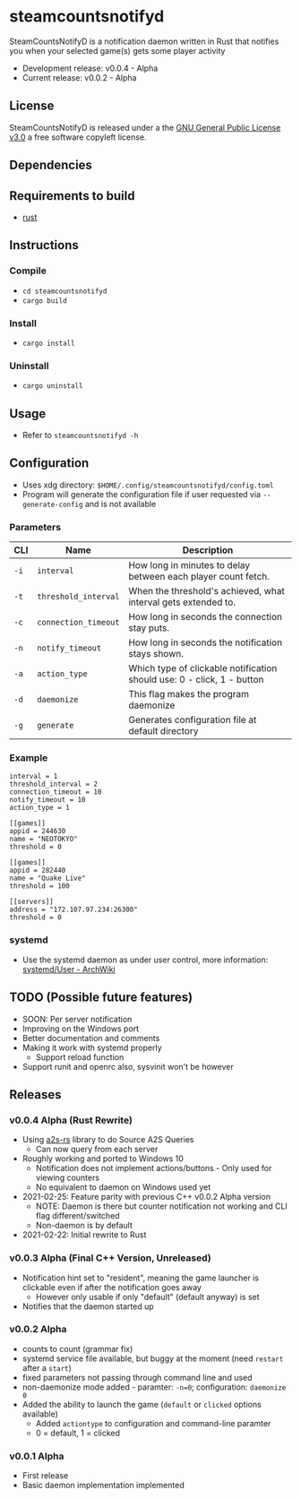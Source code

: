 # steamcountsnotifyd
SteamCountsNotifyD is a notification daemon written in Rust that notifies you when your selected game(s) gets some player activity

* Development release: v0.0.4 - Alpha
* Current release: v0.0.2 - Alpha

## License
SteamCountsNotifyD is released under a the [GNU General Public License v3.0](https://www.gnu.org/licenses/gpl-3.0.html) a free software copyleft license.

## Dependencies

## Requirements to build
* [rust](https://www.rust-lang.org/)

## Instructions
### Compile
* `cd steamcountsnotifyd`
* `cargo build`
### Install
* `cargo install`
### Uninstall
* `cargo uninstall`

## Usage
* Refer to `steamcountsnotifyd -h`

## Configuration
* Uses xdg directory: `$HOME/.config/steamcountsnotifyd/config.toml`
* Program will generate the configuration file if user requested via `--generate-config` and is not available
### Parameters
CLI | Name | Description
---|---|---
`-i` | `interval` | How long in minutes to delay between each player count fetch.
`-t` | `threshold_interval` | When the threshold's achieved, what interval gets extended to.
`-c` | `connection_timeout` | How long in seconds the connection stay puts.
`-n` | `notify_timeout` | How long in seconds the notification stays shown.
`-a` | `action_type` | Which type of clickable notification should use: 0 - click, 1 - button
`-d` | `daemonize` | This flag makes the program daemonize
`-g` | `generate` | Generates configuration file at default directory 
### Example
```
interval = 1
threshold_interval = 2
connection_timeout = 10
notify_timeout = 10
action_type = 1

[[games]]
appid = 244630
name = "NEOTOKYO"
threshold = 0

[[games]]
appid = 282440
name = "Quake Live"
threshold = 100

[[servers]]
address = "172.107.97.234:26300"
threshold = 0
```

### systemd
* Use the systemd daemon as under user control, more information: [systemd/User - ArchWiki](https://wiki.archlinux.org/index.php/systemd/User)

## TODO (Possible future features)
* SOON: Per server notification
* Improving on the Windows port
* Better documentation and comments
* Making it work with systemd properly
  * Support reload function
* Support runit and openrc also, sysvinit won't be however

## Releases
### v0.0.4 Alpha (Rust Rewrite)
* Using [a2s-rs](https://github.com/rumblefrog/a2s-rs) library to do Source A2S Queries
  * Can now query from each server
* Roughly working and ported to Windows 10
  * Notification does not implement actions/buttons - Only used for viewing counters
  * No equivalent to daemon on Windows used yet
* 2021-02-25: Feature parity with previous C++ v0.0.2 Alpha version
  * NOTE: Daemon is there but counter notification not working and CLI flag different/switched
  * Non-daemon is by default
* 2021-02-22: Initial rewrite to Rust
### v0.0.3 Alpha (Final C++ Version, Unreleased)
* Notification hint set to "resident", meaning the game launcher is clickable even if after the notification goes away
  * However only usable if only "default" (default anyway) is set
* Notifies that the daemon started up
### v0.0.2 Alpha
* counts to count (grammar fix)
* systemd service file available, but buggy at the moment (need `restart` after a `start`)
* fixed parameters not passing through command line and used
* non-daemonize mode added - paramter: `-n=0`; configuration: `daemonize 0`
* Added the ability to launch the game (`default` or `clicked` options available)
  * Added `actiontype` to configuration and command-line paramter
  * 0 = default, 1 = clicked
### v0.0.1 Alpha
* First release
* Basic daemon implementation implemented

